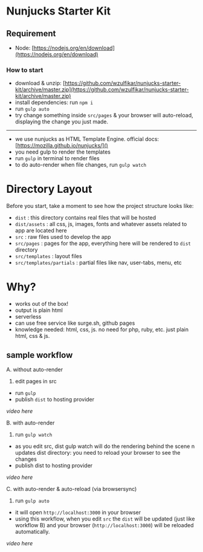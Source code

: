 # Nunjucks Starter Kit

## Requirement
- Node: [https://nodejs.org/en/download](https://nodejs.org/en/download)

### How to start
- download & unzip: [https://github.com/wzulfikar/nunjucks-starter-kit/archive/master.zip](https://github.com/wzulfikar/nunjucks-starter-kit/archive/master.zip)
- install dependencies: run `npm i`
- run `gulp auto`
- try change something inside `src/pages` & your browser will auto-reload, displaying the change you just made.

---

- we use nunjucks as HTML Template Engine. official docs: [https://mozilla.github.io/nunjucks/]()
- you need gulp to render the templates
- run `gulp` in terminal to render files
- to do auto-render when file changes, run `gulp watch`

# Directory Layout
Before you start, take a moment to see how the project structure looks like:

- `dist` : this directory contains real files that will be hosted
- `dist/assets` : all css, js, images, fonts and whatever assets related to app are located here
- `src` : raw files used to develop the app
- `src/pages` : pages for the app, everything here will be rendered to `dist` directory
- `src/templates` : layout files
- `src/templates/partials` : partial files like nav, user-tabs, menu, etc

# Why?
- works out of the box! 
- output is plain html
- serverless
- can use free service like surge.sh, github pages
- knowledge needed: html, css, js. no need for php, ruby, etc. just plain html, css & js.

## sample workflow
A. without auto-render

1. edit pages in src
- run `gulp`
- publish `dist` to hosting provider

*video here*


B. with auto-render

1. run `gulp watch`
- as you edit src, dist gulp watch will do the rendering behind the scene n updates dist directory: you need to reload your browser to see the changes
- publish dist to hosting provider

*video here*

C. with auto-render & auto-reload (via browsersync)

1. run `gulp auto`
- it will open `http://localhost:3000` in your browser
- using this workflow, when you edit `src` the `dist` will be updated (just like workflow B) and your browser (`http://localhost:3000`) will be reloaded automatically.

*video here*
